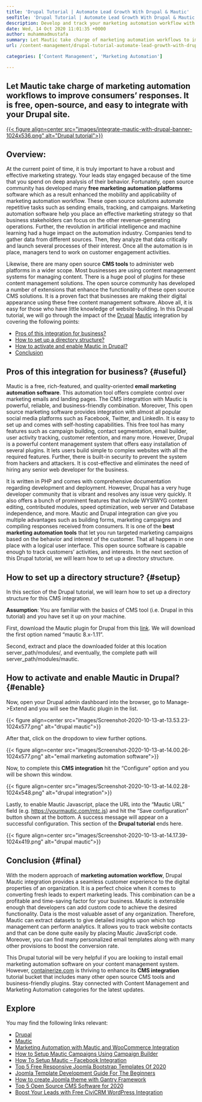```yaml
---
title: 'Drupal Tutorial | Automate Lead Growth With Drupal & Mautic'
seoTitle: 'Drupal Tutorial | Automate Lead Growth With Drupal & Mautic'
description: Develop and track your marketing automation workflow with the help of Drupal Mautic integration. Follow this Drupal tutorial to learn the integration steps.
date: Wed, 14 Oct 2020 11:01:35 +0000
author: muhammadmustafa
summary: Let Mautic take charge of marketing automation workflows to improve consumers’ responses. It is free, open-source, and easy to integrate with your Drupal site.
url: /content-management/drupal-tutorial-automate-lead-growth-with-drupal-mautic/

categories: ['Content Management', 'Marketing Automation']

---
```

## Let Mautic take charge of marketing automation workflows to improve consumers’ responses. It is free, open-source, and easy to integrate with your Drupal site.

[{{< figure align=center src="images/integrate-mautic-with-drupal-banner-1024x536.png" alt="Drupal tutorial">}}][1] 

## Overview:

At the current point of time, it is truly important to have a robust and effective marketing strategy. Your leads stay engaged because of the time that you spend on deep analysis of their behavior. Fortunately, open source community has developed many **free marketing automation platforms** software which as a result enhanced the mobility and applicability of marketing automation workflow. These open source solutions automate repetitive tasks such as sending emails, tracking, and campaigns. Marketing automation software help you place an effective marketing strategy so that business stakeholders can focus on the other revenue-generating operations. Further, the revolution in artificial intelligence and machine learning had a huge impact on the automation industry. Companies tend to gather data from different sources. Then, they analyze that data critically and launch several processes of their interest. Once all the automation is in place, managers tend to work on customer engagement activities. 

Likewise, there are many open source **CMS tools** to administer web platforms in a wider scope. Most businesses are using content management systems for managing content. There is a huge pool of plugins for these content management solutions. The open source community has developed a number of extensions that enhance the functionality of these open source CMS solutions. It is a proven fact that businesses are making their digital appearance using these free content management software. Above all, it is easy for those who have little knowledge of website-building. In this Drupal tutorial, we will go through the impact of the [Drupal][2] [Mautic][1] integration by covering the following points:

  * [Pros of this integration for business?][3]
  * [How to set up a directory structure?][4]
  * [How to activate and enable Mautic in Drupal?][5]
  * [Conclusion][6] 

## Pros of this integration for business? {#useful}

Mautic is a free, rich-featured, and quality-oriented **email marketing automation software**. This automation tool offers complete control over marketing emails and landing pages. The CMS integrattion with Mautic is powerful, reliable, and business-friendly combination. Moreover, This open source marketing software provides integration with almost all popular social media platforms such as Facebook, Twitter, and LinkedIn. It is easy to set up and comes with self-hosting capabilities. This free tool has many features such as campaign building, contact segmentation, email builder, user activity tracking, customer retention, and many more. However, Drupal is a powerful content management system that offers easy installation of several plugins. It lets users build simple to complex websites with all the required features. Further, there is built-in security to prevent the system from hackers and attackers. It is cost-effective and eliminates the need of hiring any senior web developer for the business. 

It is written in PHP and comes with comprehensive documentation regarding development and deployment. However, Drupal has a very huge developer community that is vibrant and resolves any issue very quickly. It also offers a bunch of prominent features that include WYSIWYG content editing, contributed modules, speed optimization, web server and Database independence, and more. Mautic and Drupal integration can give you multiple advantages such as building forms, marketing campaigns and compiling responses received from consumers. It is one of the **best marketing automation tools** that let you run targeted marketing campaigns based on the behavior and interest of the customer. That all happens in one place with a logical user interface. This open source software is capable enough to track customers’ activities, and interests. In the next section of this Drupal tutorial, we will learn how to set up a directory structure.

## How to set up a directory structure? {#setup}

In this section of the Drupal tutorial, we will learn how to set up a directory structure for this CMS integration. 

**Assumption**: You are familiar with the basics of CMS tool (i.e. Drupal in this tutorial) and you have set it up on your machine. 

First, download the Mautic plugin for Drupal from this [link][7]. We will download the first option named “mautic 8.x-1.11”.

Second, extract and place the downloaded folder at this location server\_path/modules/, and eventually, the complete path will server\_path/modules/mautic. 

## How to activate and enable Mautic in Drupal? {#enable}

Now, open your Drupal admin dashboard into the browser, go to Manage->Extend and you will see the Mautic plugin in the list. 

{{< figure align=center src="images/Screenshot-2020-10-13-at-13.53.23-1024x577.png" alt="drupal mautic">}}  

After that, click on the dropdown to view further options. 

{{< figure align=center src="images/Screenshot-2020-10-13-at-14.00.26-1024x577.png" alt="email marketing automation software">}}  

Now, to complete this **CMS integration** hit the “Configure” option and you will be shown this window. 

{{< figure align=center src="images/Screenshot-2020-10-13-at-14.02.28-1024x548.png" alt="drupal integration">}}  

Lastly, to enable Mautic Javascript, place the URL into the “Mautic URL” field (e.g. https://yourmautic.com/mtc.js) and hit the “Save configuration” button shown at the bottom. A success message will appear on a successful configuration. This section of the **Drupal tutorial** ends here.

{{< figure align=center src="images/Screenshot-2020-10-13-at-14.17.39-1024x419.png" alt="drupal mautic">}}  

## Conclusion  {#final}

With the modern approach of **marketing automation workflow**, Drupal Mautic integration provides a seamless customer experience to the digital properties of an organization. It is a perfect choice when it comes to converting fresh leads to expert marketing leads. This combination can be a profitable and time-saving factor for your business. Mautic is extensible enough that developers can add custom code to achieve the desired functionality. Data is the most valuable asset of any organization. Therefore, Mautic can extract datasets to give detailed insights upon which top management can perform analytics. It allows you to track website contacts and that can be done quite easily by placing Mautic JavaScript code. Moreover, you can find many personalized email templates along with many other provisions to boost the conversion rate. 

This Drupal tutorial will be very helpful if you are looking to install email marketing automation software on your content management system. However, [containerize.com][8] is thriving to enhance its **CMS integration** tutorial bucket that includes many other open source CMS tools and business-friendly plugins. Stay connected with Content Management and Marketing Automation categories for the latest updates. 

## Explore

You may find the following links relevant:

  * [Drupal][9]
  * [Mautic][10]
  * [Marketing Automation with Mautic and WooCommerce Integration][11]
  * [How to Setup Mautic Campaigns Using Campaign Builder][12]
  * [How To Setup Mautic – Facebook Integration][13]
  * [Top 5 Free Responsive Joomla Bootstrap Templates Of 2020][14]
  * [Joomla Template Development Guide For The Beginners][15]
  * [How to create Joomla theme with Gantry Framework][16]
  * [Top 5 Open Source CMS Software for 2020][17]
  * [Boost Your Leads with Free CiviCRM WordPress Integration][18]

 [1]: https://products.containerize.com/marketing-automation/mautic
 [2]: https://products.containerize.com/content-management/drupal
 [3]: #useful
 [4]: #setup
 [5]: #enable
 [6]: #final
 [7]: https://www.drupal.org/project/mautic/releases
 [8]: https://www.containerize.com/
 [9]: https://products.containerize.com/content-management/drupal/
 [10]: https://products.containerize.com/marketing-automation/mautic/
 [11]: https://blog.containerize.com/blogging/marketing-automation-using-mautic-and-wordpress-woocommerce/

 [12]: https://blog.containerize.com/marketing-automation/how-to-setup-marketing-campaigns-using-mautic-campaign-builder/

 [13]: https://blog.containerize.com/marketing-automation/how-to-setup-mautic-facebook-integration/

 [14]: https://blog.containerize.com/content-management/top-5-best-free-responsive-joomla-templates-of-2020/

 [15]: https://blog.containerize.com/content-management/responsive-joomla-templates-tutorial/

 [16]: https://blog.containerize.com/content-management/how-to-create-joomla-theme-joomla-gantry-framework/
 [17]: https://blog.containerize.com/content-management/top-5-open-source-content-management-systems-for-2020/
 [18]: https://blog.containerize.com/blogging/civicrm-wordpress-integration-wordpress-tutorial/
